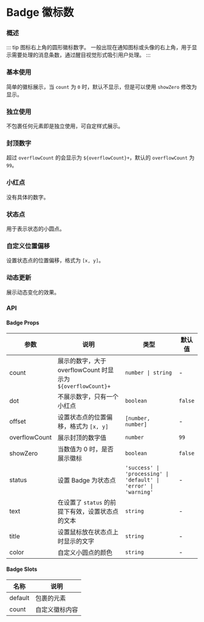 # Badge 徽标数

### 概述

::: tip
图标右上角的圆形徽标数字。
一般出现在通知图标或头像的右上角，用于显示需要处理的消息条数，通过醒目视觉形式吸引用户处理。
:::

### 基本使用

简单的徽标展示，当 `count` 为 `0` 时，默认不显示，但是可以使用 `showZero` 修改为显示。

<demo src="../demos/badge/badge-01-basic.vue"></demo>

### 独立使用

不包裹任何元素即是独立使用，可自定样式展示。

<demo src="../demos/badge/badge-02-standalone.vue"></demo>

### 封顶数字

超过 `overflowCount` 的会显示为 `${overflowCount}+`，默认的 `overflowCount` 为 `99`。

<demo src="../demos/badge/badge-03-overflow.vue"></demo>

### 小红点

没有具体的数字。

<demo src="../demos/badge/badge-04-dot.vue"></demo>

### 状态点

用于表示状态的小圆点。

<demo src="../demos/badge/badge-05-status.vue"></demo>

### 自定义位置偏移

设置状态点的位置偏移，格式为 `[x, y]`。

<demo src="../demos/badge/badge-06-offset.vue"></demo>

### 动态更新

展示动态变化的效果。

<demo src="../demos/badge/badge-07-dynamic.vue"></demo>

### API

####   Badge Props

| 参数          | 说明                                                        | 类型                                                             | 默认值  |
| ------------- | ----------------------------------------------------------- | ---------------------------------------------------------------- | ------- |
| count         | 展示的数字，大于 overflowCount 时显示为 `${overflowCount}+` | `number \| string`                                               | -       |
| dot           | 不展示数字，只有一个小红点                                  | `boolean`                                                        | `false` |
| offset        | 设置状态点的位置偏移，格式为 `[x, y]`                       | `[number, number]`                                               | -       |
| overflowCount | 展示封顶的数字值                                            | `number`                                                         | `99`    |
| showZero      | 当数值为 0 时，是否展示徽标                                 | `boolean`                                                        | `false` |
| status        | 设置 Badge 为状态点                                         | `'success' \| 'processing' \| 'default' \| 'error' \| 'warning'` | -       |
| text          | 在设置了 `status` 的前提下有效，设置状态点的文本            | `string`                                                         | -       |
| title         | 设置鼠标放在状态点上时显示的文字                            | `string`                                                         | -       |
| color         | 自定义小圆点的颜色                                          | `string`                                                         | -       |

#### Badge Slots

| 名称    | 说明           |
| ------- | -------------- |
| default | 包裹的元素     |
| count   | 自定义徽标内容 |